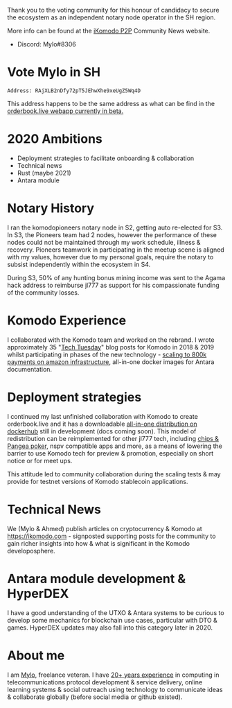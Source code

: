 Thank you to the voting community for this honour of candidacy to secure the ecosystem as an independent notary node operator in the SH region.

More info can be found at the [iKomodo P2P](https://ikomodo.com/notary-node-election-2020/) Community News website.

* Discord: Mylo#8306

Vote Mylo in SH
===============
```
Address: RAjXLB2nDfy72pT5JEhwXhe9xeUgZ5Wq4D
```
This address happens to be the same address as what can be find in the [orderbook.live webapp currently in beta.](https://beta.orderbook.live/#/traderview/KMD/BTC)


2020 Ambitions
==============
* Deployment strategies to facilitate onboarding & collaboration
* Technical news
* Rust (maybe 2021)
* Antara module

Notary History
==============
I ran the komodopioneers notary node in S2, getting auto re-elected for S3. In S3, the Pioneers team had 2 nodes, however the performance of these nodes could not be maintained through my work schedule, illness & recovery. Pioneers teamwork in participating in the meetup scene is aligned with my values, however due to my personal goals, require the notary to subsist independently within the ecosystem in S4.

During S3, 50% of any hunting bonus mining income was sent to the Agama hack address to reimburse jl777 as support for his compassionate funding of the community losses.

Komodo Experience
=================
I collaborated with the Komodo team and worked on the rebrand. I wrote approximately 35 "[Tech Tuesday](https://komodoplatform.com/tech-tuesday-update/)" blog posts for Komodo in 2018 & 2019 whilst participating in phases of the new technology - [scaling to 800k payments on amazon infrastructure](https://medium.com/@imylomylo/komodo-blockchain-scaling-ec5d1b7af9c8), all-in-one docker images for Antara documentation.

Deployment strategies
=====================
I continued my last unfinished collaboration with Komodo to create orderbook.live and it has a downloadable [all-in-one distribution on dockerhub](https://hub.docker.com/r/coingateways/atomicdexorderbook/tags) still in development (docs coming soon). This model of redistribution can be reimplemented for other jl777 tech, including [chips & Pangea poker](https://github.com/NOCTLJRNE/CHIPS-tuto/blob/master/README.md), nspv compatible apps and more, as a means of lowering the barrier to use Komodo tech for preview & promotion, especially on short notice or for meet ups.

This attitude led to community collaboration during the scaling tests & may provide for testnet versions of Komodo stablecoin applications.

Technical News
==============
We (Mylo & Ahmed) publish articles on cryptocurrency & Komodo at https://ikomodo.com - signposted supporting posts for the community to gain richer insights into how & what is significant in the Komodo developosphere.

Antara module development & HyperDEX
=====================================
I have a good understanding of the UTXO & Antara systems to be curious to develop some mechanics for blockchain use cases, particular with DTO & games. HyperDEX updates may also fall into this category later in 2020.

About me
==========
I am [Mylo](https://github.com/KomodoPlatform/NotaryNodes/tree/master/obsolete/komodopioneers#lead-mylo), freelance veteran. I have [20+ years experience](https://au.linkedin.com/in/mylo) in computing in telecommunications protocol development & service delivery, online learning systems & social outreach using technology to communicate ideas & collaborate globally (before social media or github existed).
